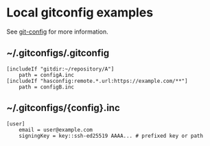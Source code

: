 # Local gitconfig examples

See [git-config](https://git-scm.com/docs/git-config#_conditional_includes) for more information.

## ~/.gitconfigs/.gitconfig
```gitconfig
[includeIf "gitdir:~/repository/A"]
    path = configA.inc
[includeIf "hasconfig:remote.*.url:https://example.com/**"]
    path = configB.inc
```

## ~/.gitconfigs/{config}.inc
```gitconfig
[user]
	email = user@example.com
	signingKey = key::ssh-ed25519 AAAA... # prefixed key or path
```
